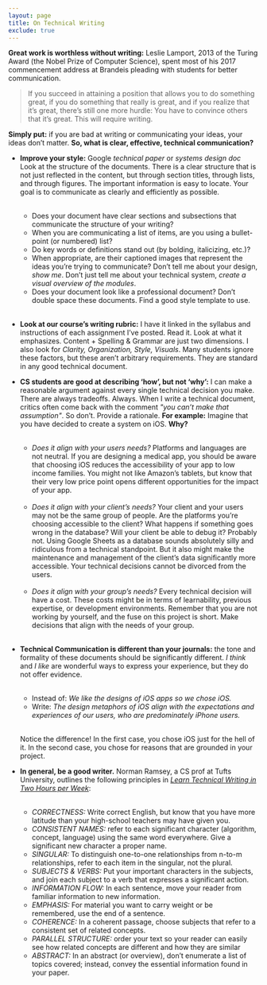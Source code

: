 ```yaml
---
layout: page
title: On Technical Writing
exclude: true
---
```


**Great work is worthless without writing:** Leslie Lamport, 2013 of the Turing Award (the Nobel Prize of Computer Science), spent most of his 2017 commencement address at Brandeis pleading with students for better communication.

> If you succeed in attaining a position that allows you to do something great, if you do something that really is great, and if you realize that it’s great, there’s still one more hurdle: You have to convince others that it’s great. This will require writing.

**Simply put:** if you are bad at writing or communicating your ideas, your ideas don’t matter. **So, what is clear, effective, technical communication?**

- **Improve your style:** Google _technical paper_ or _systems design doc_ Look at the structure of the documents. There is a clear structure that is not just reflected in the content, but through section titles, through lists, and through figures. The important information is easy to locate. Your goal is to communicate as clearly and efficiently as possible. <br/><br/>
  - Does your document have clear sections and subsections that communicate the structure of your writing?
  - When you are communicating a list of items, are you using a bullet-point (or numbered) list?
  - Do key words or definitions stand out (by bolding, italicizing, etc.)?
  - When appropriate, are their captioned images that represent the ideas you’re trying to communicate? Don’t tell me about your design, _show me_. Don’t just tell me about your technical system, _create a visual overview of the modules_.
  - Does your document look like a professional document? Don’t double space these documents. Find a good style template to use.
<br/><br/>

- **Look at our course’s writing rubric:** I have it linked in the syllabus and instructions of each assignment I’ve posted. Read it. Look at what it emphasizes. Content + Spelling & Grammar are just two dimensions. I also look for _Clarity, Organization, Style, Visuals_. Many students ignore these factors, but these aren’t arbitrary requirements. They are standard in any good technical document.

- **CS students are good at describing ‘how’, but not ‘why’:** I can make a reasonable argument against every single technical decision you make. There are always tradeoffs. Always. When I write a technical document, critics often come back with the comment _"you can’t make that assumption"_. So don’t. Provide a rationale. **For example:** Imagine that you have decided to create a system on iOS. **Why?**<br/><br/>
  - _Does it align with your users needs?_ Platforms and languages are not neutral. If you are designing a medical app, you should be aware that choosing iOS reduces the accessibility of your app to low income families. You might not like Amazon’s tablets, but know that their very low price point opens different opportunities for the impact of your app.<br/><br/>
  - _Does it align with your client’s needs?_ Your client and your users may not be the same group of people. Are the platforms you’re choosing accessible to the client? What happens if something goes wrong in the database? Will your client be able to debug it? Probably not. Using Google Sheets as a database sounds absolutely silly and ridiculous from a technical standpoint. But it also might make the maintenance and management of the client’s data significantly more accessible. Your technical decisions cannot be divorced from the users.<br/><br/>
  - _Does it align with your group’s needs?_ Every technical decision will have a cost. These costs might be in terms of learnability, previous expertise, or development environments. Remember that you are not working by yourself, and the fuse on this project is short. Make decisions that align with the needs of your group.
  <br/><br/>

- **Technical Communication is different than your journals:** the tone and formality of these documents should be significantly different. _I think_ and _I like_ are wonderful ways to express your experience, but they do not offer evidence.<br/><br/>
  - Instead of: _We like the designs of iOS apps so we chose iOS._
  - Write: _The design metaphors of iOS align with the expectations and experiences of our users, who are predominately iPhone users._<br/><br/>

  Notice the difference! In the first case, you chose iOS just for the hell of it. In the second case, you chose for reasons that are grounded in your project.

- **In general, be a good writer.** Norman Ramsey, a CS prof at Tufts University, outlines the following principles in [_Learn Technical Writing in Two Hours per Week_](https://www.cs.tufts.edu/~nr/pubs/learn-two.pdf):
<br/><br/>
  - _CORRECTNESS:_ Write correct English, but know that you have more latitude than your high-school teachers may have given you.
  - _CONSISTENT NAMES:_ refer to each significant character (algorithm, concept, language) using the same word everywhere. Give a significant new character a proper name.
  - _SINGULAR:_ To distinguish one-to-one relationships from n-to-m relationships, refer to each item in the singular, not the plural.
  - _SUBJECTS & VERBS:_ Put your important characters in the subjects, and join each subject to a verb that expresses a significant action.
  - _INFORMATION FLOW:_ In each sentence, move your reader from familiar information to new information.
  - _EMPHASIS:_ For material you want to carry weight or be remembered, use the end of a sentence.
  - _COHERENCE:_ In a coherent passage, choose subjects that refer to a consistent set of related concepts.
  - _PARALLEL STRUCTURE:_ order your text so your reader can easily see how related concepts are different and how they are similar
  - _ABSTRACT:_ In an abstract (or overview), don’t enumerate a list of topics covered; instead, convey the essential information found in your paper.
